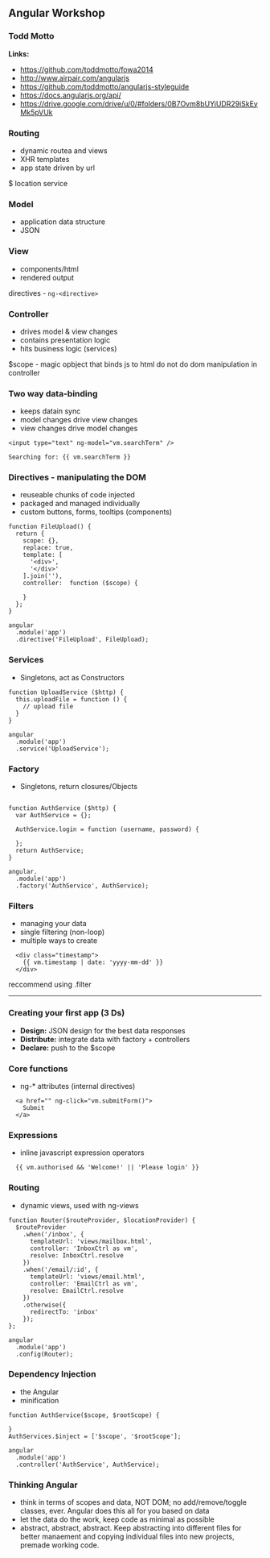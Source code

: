 ## Angular Workshop
### Todd Motto

__Links:__
* https://github.com/toddmotto/fowa2014
* http://www.airpair.com/angularjs
* https://github.com/toddmotto/angularjs-styleguide
* https://docs.angularjs.org/api/
* https://drive.google.com/drive/u/0/#folders/0B7Ovm8bUYiUDR29iSkEyMk5pVUk


### Routing
* dynamic routea and views
* XHR templates
* app state driven by url

$ location service

### Model
* application data structure
* JSON

### View
* components/html
* rendered output

directives - ```ng-<directive>```

### Controller
* drives model & view changes
* contains presentation logic
* hits business logic (services)

$scope - magic opbject that binds js to html
do not do dom manipulation in controller

### Two way data-binding
* keeps datain sync
* model changes drive view changes
* view changes drive model changes

```
<input type="text" ng-model="vm.searchTerm" />

Searching for: {{ vm.searchTerm }}
```

### Directives - manipulating the DOM
* reuseable chunks of code injected
* packaged and managed individually
* custom buttons, forms, tooltips (components)

```
function FileUpload() {
  return {
    scope: {},
    replace: true,
    template: [
      '<div>',
      '</div>'
    ].join(''),
    controller:  function ($scope) {

    }
  };
}

angular
  .module('app')
  .directive('FileUpload', FileUpload);
```

### Services
* Singletons, act as Constructors

```
function UploadService ($http) {
  this.uploadFile = function () {
    // upload file
  }
}

angular
  .module('app')
  .service('UploadService');
```

### Factory
* Singletons, return closures/Objects

```

function AuthService ($http) {
  var AuthService = {};

  AuthService.login = function (username, password) {

  };
  return AuthService;
}

angular.
  .module('app')
  .factory('AuthService', AuthService);

```

### Filters
* managing your data
* single filtering (non-loop)
* multiple ways to create

```
  <div class="timestamp">
    {{ vm.timestamp | date: 'yyyy-mm-dd' }}
  </div>
```

reccommend using .filter

---

### Creating your first app (3 Ds)
* __Design:__ JSON design for the best data responses
* __Distribute:__ integrate data with factory + controllers
* __Declare:__ push to the $scope

### Core functions
* ng-* attributes (internal directives)

```
  <a href="" ng-click="vm.submitForm()">
    Submit
  </a>
```

### Expressions
* inline javascript expression operators

```
  {{ vm.authorised && 'Welcome!' || 'Please login' }}
```


### Routing
* dynamic views, used with ng-views

```
function Router($routeProvider, $locationProvider) {
  $routeProvider
    .when('/inbox', {
      templateUrl: 'views/mailbox.html',
      controller: 'InboxCtrl as vm',
      resolve: InboxCtrl.resolve
    })
    .when('/email/:id', {
      templateUrl: 'views/email.html',
      controller: 'EmailCtrl as vm',
      resolve: EmailCtrl.resolve
    })
    .otherwise({
      redirectTo: 'inbox'
    });
};

angular
  .module('app')
  .config(Router);
```


### Dependency Injection
* the Angular
* minification

```
function AuthService($scope, $rootScope) {

}
AuthServices.$inject = ['$scope', '$rootScope'];

angular
  .module('app')
  .controller('AuthService', AuthService);

```

### Thinking Angular
* think in terms of scopes and data, NOT DOM; no add/remove/toggle classes, ever. Angular does this all for you based on data
* let the data do the work, keep code as minimal as possible
* abstract, abstract, abstract. Keep abstracting into different files for better manaement and copying individual files into new projects, premade working code.

